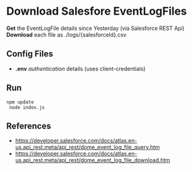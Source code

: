 # Download Salesfore EventLogFiles

**Get** the EventLogFile details since Yesterday (via Salesforce REST Api)
**Download** each file as ./logs/{salesforceId}.csv

## Config Files
- **.env** *authentication* details (uses client-credentials)

## Run

<code>npm update<br>
node index.js
</code>

## References
- https://developer.salesforce.com/docs/atlas.en-us.api_rest.meta/api_rest/dome_event_log_file_query.htm
- https://developer.salesforce.com/docs/atlas.en-us.api_rest.meta/api_rest/dome_event_log_file_download.htm